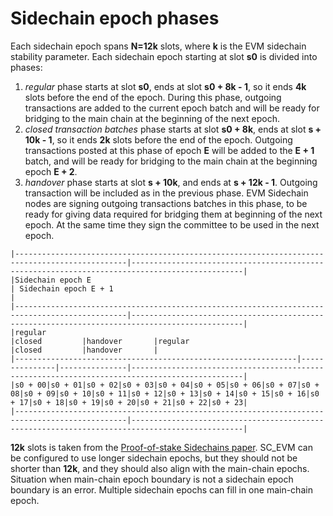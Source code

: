 # Sidechain epoch phases

Each sidechain epoch spans **N=12k** slots, where **k** is the EVM sidechain stability parameter.
Each sidechain epoch starting at slot **s0** is divided into phases:

1. _regular_ phase starts at slot **s0**, ends at slot **s0 + 8k - 1**, so it ends **4k** slots before the end of the epoch.
   During this phase, outgoing transactions are added to the current epoch batch and will be ready for bridging to the main chain at the beginning of the next epoch.
2. _closed transaction batches_ phase starts at slot **s0 + 8k**, ends at slot **s + 10k - 1**, so it ends **2k** slots before the end of the epoch.
   Outgoing transactions posted at this phase of epoch **E** will be added to the **E + 1** batch,
   and will be ready for bridging to the main chain at the beginning epoch **E + 2**.
3. _handover_ phase starts at slot **s + 10k**, and ends at **s + 12k - 1**. Outgoing transaction will be included as in the previous
   phase. EVM Sidechain nodes are signing outgoing transactions batches in this phase, to be ready for giving data required for bridging
   them at beginning of the next epoch. At the same time they sign the committee to be used in the next epoch.

```
|-----------------------------------------------------------------------------------------------|-----------------------------------------------------------------------------------------------|
|Sidechain epoch E                                                                              | Sidechain epoch E + 1                                                                         |
|-----------------------------------------------------------------------------------------------|-----------------------------------------------------------------------------------------------|
|regular                                                        |closed         |handover       |regular                                                        |closed         |handover       |
|---------------------------------------------------------------|---------------|---------------|-----------------------------------------------------------------------------------------------|
|s0 + 00|s0 + 01|s0 + 02|s0 + 03|s0 + 04|s0 + 05|s0 + 06|s0 + 07|s0 + 08|s0 + 09|s0 + 10|s0 + 11|s0 + 12|s0 + 13|s0 + 14|s0 + 15|s0 + 16|s0 + 17|s0 + 18|s0 + 19|s0 + 20|s0 + 21|s0 + 22|s0 + 23|
|-----------------------------------------------------------------------------------------------|-----------------------------------------------------------------------------------------------|
```

**12k** slots is taken from the [Proof-of-stake Sidechains paper](https://eprint.iacr.org/2018/1239.pdf).
SC_EVM can be configured to use longer sidechain epochs, but they should not be shorter than **12k**, and they should also align with the main-chain epochs.
Situation when main-chain epoch boundary is not a sidechain epoch boundary is an error.
Multiple sidechain epochs can fill in one main-chain epoch.
